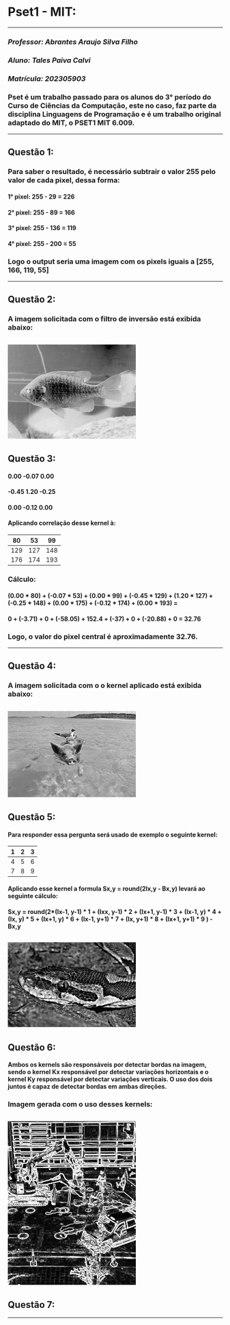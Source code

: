 # Pset1 - MIT:
---
### *Professor: Abrantes Araujo Silva Filho*
### *Aluno: Tales Paiva Calvi*
### *Matrícula: 202305903*
### Pset é um trabalho passado para os alunos do 3° período do Curso de Ciências da Computação, este no caso, faz parte da disciplina Linguagens de Programação e é um trabalho original adaptado do MIT, o PSET1 MIT 6.009.
---
## Questão 1:
### Para saber o resultado, é necessário subtrair o valor 255 pelo valor de cada pixel, dessa forma:
#### 1° pixel: 255 - 29 = 226
#### 2° pixel: 255 - 89 = 166
#### 3° pixel: 255 - 136 = 119
#### 4° pixel: 255 - 200 = 55

### Logo o output seria uma imagem com os pixels iguais a [255, 166, 119, 55]
---
## Questão 2:
### A imagem solicitada com o filtro de inversão está exibida abaixo:
![bluegill_invertida](bluegill_INVERTIDA.png)
---
## Questão 3:
#### 0.00 -0.07 0.00       
#### -0.45 1.20 -0.25
#### 0.00 -0.12 0.00
#### Aplicando correlação desse kernel à:
| 80  | 53  | 99  |
| --- | --- | --- |
| 129 | 127 | 148 |
| 176 | 174 | 193 |
### Cálculo:
#### (0.00 * 80) + (-0.07 * 53) + (0.00 * 99) + (-0.45 * 129) + (1.20 * 127) + (-0.25 * 148) + (0.00 * 175) + (-0.12 * 174) + (0.00 * 193) =
#### 0 + (-3.71) + 0 + (-58.05) + 152.4 + (-37) + 0 + (-20.88) + 0 = 32.76
### Logo, o valor do pixel central é aproximadamente 32.76.
---
## Questão 4:
### A imagem solicitada com o o kernel aplicado está exibida abaixo:
![pigbird_q3](pigbird_Q3.png)
---
## Questão 5:
#### Para responder essa pergunta será usado de exemplo o seguinte kernel:
| 1 | 2 | 3 |
| - | - | - |
| 4 | 5 | 6 |
| 7 | 8 | 9 |
#### Aplicando esse kernel a formula Sx,y = round(2Ix,y - Bx,y) levará ao seguinte cálculo:

#### Sx,y = round(2*(Ix-1, y-1) * 1 + (Ixx, y-1) * 2 + (Ix+1, y-1) * 3 + (Ix-1, y) * 4 + (Ix, y) * 5 + (Ix+1, y) * 6 + (Ix-1, y+1) * 7 + (Ix, y+1) * 8 + (Ix+1, y+1) * 9 ) - Bx,y
![python_focada](python_FOCADA.png)
---
## Questão 6:
#### Ambos os kernels são responsáveis por detectar bordas na imagem, sendo o kernel Kx responsável por detectar variações horizontais e o kernel Ky responsável por detectar variações verticais. O uso dos dois juntos é capaz de detectar bordas em ambas direções.
### Imagem gerada com o uso desses kernels:
![construct_bordas](construct_BORDAS.png)
---
## Questão 7:
---
